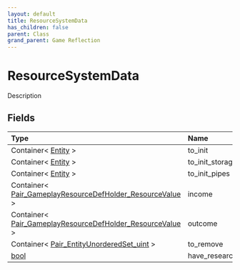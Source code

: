 ```yaml
---
layout: default
title: ResourceSystemData
has_children: false
parent: Class
grand_parent: Game Reflection
---
```

# ResourceSystemData
Description 

## Fields

| Type | Name |
|:----------|:--------------|
| Container< [Entity](/riftbreaker-wiki/docs/game-reflection/classes/entity/) > | to_init |
| Container< [Entity](/riftbreaker-wiki/docs/game-reflection/classes/entity/) > | to_init_storage |
| Container< [Entity](/riftbreaker-wiki/docs/game-reflection/classes/entity/) > | to_init_pipes |
| Container< [Pair_GameplayResourceDefHolder_ResourceValue](/riftbreaker-wiki/docs/game-reflection/classes/pair__gameplay_resource_def_holder__resource_value/) > | income |
| Container< [Pair_GameplayResourceDefHolder_ResourceValue](/riftbreaker-wiki/docs/game-reflection/classes/pair__gameplay_resource_def_holder__resource_value/) > | outcome |
| Container< [Pair_EntityUnorderedSet_uint](/riftbreaker-wiki/docs/game-reflection/classes/pair__entity_unordered_set_uint/) > | to_remove |
| [bool](/riftbreaker-wiki/docs/game-reflection/components/bool/) | have_research |

